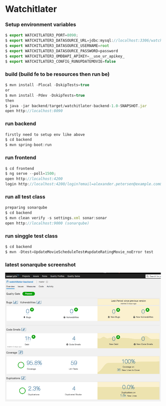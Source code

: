 # Watchitlater
### Setup environment variables
```javascript
$ export WATCHITLATER3_PORT=8090;
$ export WATCHITLATER3_DATASOURCE_URL=jdbc:mysql://localhost:3306/watchitlater3?serverTimezone=UTC
$ export WATCHITLATER3_DATASOURCE_USERNAME=root
$ export WATCHITLATER3_DATASOURCE_PASSWORD=password
$ export WATCHITLATER3_OMDBAPI_APIKEY=__use_ur_apikey_
$ export WATCHITLATER3_CONFIG_RUNUPDATEMOVIE=false
```

### build (build fe to be resources then run be)
```javascript
$ mvn install -Plocal -DskipTests=true
or
$ mvn install -Pdev -DskipTests=true
then
$ java -jar backend/target/watchitlater-backend-1.0-SNAPSHOT.jar
open http://localhost:8090
```

### run backend
```javascript
firstly need to setup env like above
$ cd backend
$ mvn spring-boot:run
```

### run frontend
```javascript
$ cd frontend
$ ng serve --poll=1500;
open http://localhost:4200
login http://localhost:4200/login?email=alexander.petersen@example.com&password=password
```

### run all test class
```javascript
preparing sonarqube
$ cd backend
$ mvn clean verify -s settings.xml sonar:sonar
open http://localhost:9000 (sonarqube)
```

### run singgle test class
```javascript
$ cd backend
$ mvn -Dtest=UpdateMovieScheduleTest#updateRatingMovie_noError test
```

### latest sonarqube screenshot
![alt text](https://raw.githubusercontent.com/tekdungtralala/watchitlater3/master/latest_sonar.png)